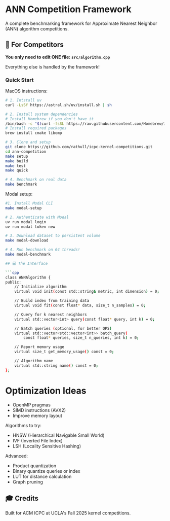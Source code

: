# ANN Competition Framework

A complete benchmarking framework for Approximate Nearest Neighbor (ANN) algorithm competitions.

## 🎯 For Competitors

**You only need to edit ONE file: `src/algorithm.cpp`**

Everything else is handled by the framework!

### Quick Start

MacOS instructions:
```bash
# 1. Intstall uv
curl -LsSf https://astral.sh/uv/install.sh | sh

# 2. Install system dependencies
# Install Homebrew if you don't have it
/bin/bash -c "$(curl -fsSL https://raw.githubusercontent.com/Homebrew/install/HEAD/install.sh)"
# Install required packages
brew install cmake libomp

# 3. Clone and setup
git clone https://github.com/rathull/icpc-kernel-competitions.git
cd ann-competition
make setup
make build
make test
make quick

# 4. Benchmark on real data
make benchmark
```

Modal setup:
```bash
#1. Install Modal CLI
make modal-setup

# 2. Authenticate with Modal
uv run modal login
uv run modal token new

# 3. Download dataset to persistent volume
make modal-download

# 4. Run benchmark on 64 threads!
make modal-benchmark

## 💻 The Interface

```cpp
class ANNAlgorithm {
public:
    // Initialize algorithm
    virtual void init(const std::string& metric, int dimension) = 0;

    // Build index from training data
    virtual void fit(const float* data, size_t n_samples) = 0;

    // Query for k nearest neighbors
    virtual std::vector<int> query(const float* query, int k) = 0;

    // Batch queries (optional, for better QPS)
    virtual std::vector<std::vector<int>> batch_query(
        const float* queries, size_t n_queries, int k) = 0;

    // Report memory usage
    virtual size_t get_memory_usage() const = 0;

    // Algorithm name
    virtual std::string name() const = 0;
};
```

# Optimization Ideas

- OpenMP pragmas
- SIMD instructions (AVX2)
- Improve memory layout

Algorithms to try:
- HNSW (Hierarchical Navigable Small World)
- IVF (Inverted File Index)
- LSH (Locality Sensitive Hashing)

Advanced:
- Product quantization
- Binary quantize queries or index
- LUT for distance calculation
- Graph pruning


## 🎓 Credits

Built for ACM ICPC at UCLA's Fall 2025 kernel competitions.

